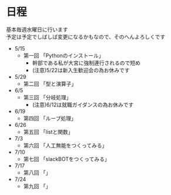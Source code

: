 # 日程
基本毎週水曜日に行います  
予定は予定でしばしば変更になるかもなので、そのへんよろしくです
- 5/15
  - 第一回 「Pythonのインストール」
    - 幹部である私が大宮に強制連行されるので短め
    - (注意)5/22は新入生歓迎会の為お休みです
- 5/29
  - 第二回 「型と演算子」
- 6/5
  - 第三回 「分岐処理」
    - (注意)6/12は就職ガイダンスの為お休みです
- 6/19
  - 第四回 「ループ処理」
- 6/26
  - 第五回 「listと関数」
- 7/3
  - 第六回 「人工無能をつくってみる」
- 7/10
  - 第七回 「slackBOTをつくってみる」
- 7/17
  - 第八回 「」
- 7/24
  - 第九回 「」